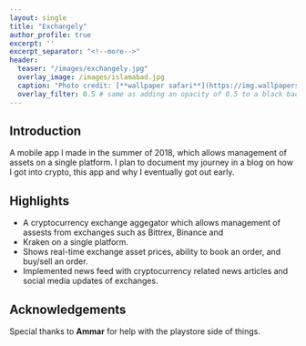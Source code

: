 ```yaml
---
layout: single
title: "Exchangely"
author_profile: true
excerpt: ''
excerpt_separator: "<!--more-->"
header:
  teaser: "/images/exchangely.jpg"
  overlay_image: /images/islamabad.jpg
  caption: "Photo credit: [**wallpaper safari**](https://img.wallpapersafari.com/desktop/1024/576/47/98/QyksSR.jpg)"
  overlay_filter: 0.5 # same as adding an opacity of 0.5 to a black background
---
```



## Introduction

A mobile app I made in the summer of 2018, which allows management of assets on a single platform. I plan to document my journey in a blog on how I got into crypto, this app and why I eventually got out early.


## Highlights
- A cryptocurrency exchange aggegator which allows management of assests from exchanges such as Bittrex, Binance and
- Kraken on a single platform.
- Shows real-time exchange asset prices, ability to book an order, and buy/sell an order.
- Implemented news feed with cryptocurrency related news articles and social media updates of exchanges.



## Acknowledgements
Special thanks to **Ammar** for help with the playstore side of things.

